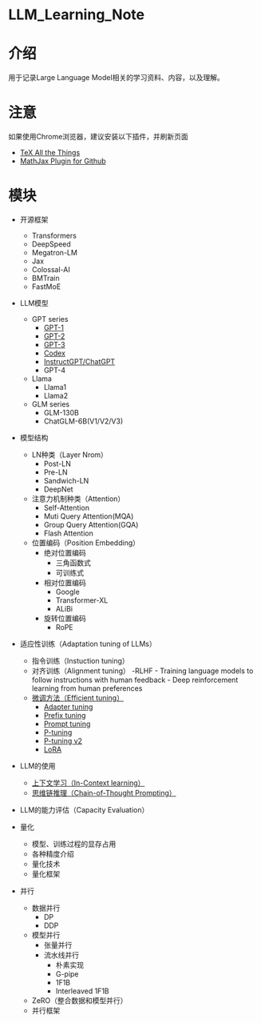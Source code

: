 # LLM_Learning_Note



# 介绍
用于记录Large Language Model相关的学习资料、内容，以及理解。

# 注意
如果使用Chrome浏览器，建议安装以下插件，并刷新页面
- [TeX All the Things](https://chrome.google.com/webstore/detail/tex-all-the-things/cbimabofgmfdkicghcadidpemeenbffn/related)
- [MathJax Plugin for Github](https://chrome.google.com/webstore/detail/mathjax-plugin-for-github/ioemnmodlmafdkllaclgeombjnmnbima)


# 模块
- 开源框架
    - Transformers
    - DeepSpeed
    - Megatron-LM
    - Jax
    - Colossal-AI
    - BMTrain
    - FastMoE
- LLM模型
    - GPT series
        - [GPT-1](https://github.com/wzzzd/LLM_Learning_Note/blob/main/model/gpt-series/gpt-1.md)
        - [GPT-2](https://github.com/wzzzd/LLM_Learning_Note/blob/main/model/gpt-series/gpt-2.md)
        - [GPT-3](https://github.com/wzzzd/LLM_Learning_Note/blob/main/model/gpt-series/gpt-3.md)
        - [Codex](https://github.com/wzzzd/LLM_Learning_Note/blob/main/model/gpt-series/codex.md)
        - [InstructGPT/ChatGPT](https://github.com/wzzzd/LLM_Learning_Note/blob/main/model/gpt-series/instructgpt-chatgpt.md)
        - GPT-4
    - Llama
        - Llama1
        - Llama2
    - GLM series
        - GLM-130B
        - ChatGLM-6B(V1/V2/V3)

- 模型结构
    - LN种类（Layer Nrom）
        - Post-LN
        - Pre-LN
        - Sandwich-LN
        - DeepNet
    - 注意力机制种类（Attention）
        - Self-Attention
        - Muti Query Attention(MQA)
        - Group Query Attention(GQA)
        - Flash Attention
    - 位置编码（Position Embedding）
        - 绝对位置编码
            - 三角函数式
            - 可训练式
        - 相对位置编码
            - Google
            - Transformer-XL
            - ALiBi
        - 旋转位置编码
            - RoPE

- 适应性训练（Adaptation tuning of LLMs）
    - 指令训练（Instuction tuning）
    - 对齐训练（Alignment tuning）
        -RLHF
            - Training language models to follow instructions with human feedback
            - Deep reinforcement learning from human preferences
    - [微调方法（Efficient tuning）](https://github.com/wzzzd/LLM_Learning_Note/blob/main/Tuning/efficient-tuning.md)
        - [Adapter tuning](https://github.com/wzzzd/LLM_Learning_Note/blob/main/Tuning/efficient-tuning.md)
        - [Prefix tuning](https://github.com/wzzzd/LLM_Learning_Note/blob/main/Tuning/efficient-tuning.md)
        - [Prompt tuning](https://github.com/wzzzd/LLM_Learning_Note/blob/main/Tuning/efficient-tuning.md)
        - [P-tuning](https://github.com/wzzzd/LLM_Learning_Note/blob/main/Tuning/efficient-tuning.md)
        - [P-tuning v2](https://github.com/wzzzd/LLM_Learning_Note/blob/main/Tuning/efficient-tuning.md)
        - [LoRA](https://github.com/wzzzd/LLM_Learning_Note/blob/main/Tuning/efficient-tuning.md)
- LLM的使用
    - [上下文学习（In-Context learning）](https://github.com/wzzzd/LLM_Learning_Note/blob/main/Utilization/In-context-learning.md)
    - [思维链推理（Chain-of-Thought Prompting）](https://github.com/wzzzd/LLM_Learning_Note/blob/main/Utilization/chain-of-thought-prompting.md)
- LLM的能力评估（Capacity Evaluation）
- 量化
    - 模型、训练过程的显存占用
    - 各种精度介绍
    - 量化技术
    - 量化框架
- 并行
    - 数据并行
        - DP
        - DDP
    - 模型并行
        - 张量并行
        - 流水线并行
            - 朴素实现
            - G-pipe
            - 1F1B
            - Interleaved 1F1B
    - ZeRO（整合数据和模型并行）
    - 并行框架




